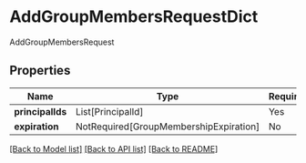 # AddGroupMembersRequestDict

AddGroupMembersRequest

## Properties
| Name | Type | Required | Description |
| ------------ | ------------- | ------------- | ------------- |
**principalIds** | List[PrincipalId] | Yes |  |
**expiration** | NotRequired[GroupMembershipExpiration] | No |  |


[[Back to Model list]](../../../README.md#models-v2-link) [[Back to API list]](../../../README.md#apis-v2-link) [[Back to README]](../../../README.md)

